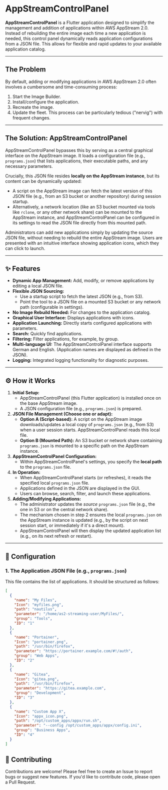 # AppStreamControlPanel

**AppStreamControlPanel** is a Flutter application designed to simplify the management and addition of applications within AWS AppStream 2.0. Instead of rebuilding the entire image each time a new application is needed, this control panel dynamically reads application configurations from a JSON file. This allows for flexible and rapid updates to your available application catalog.

---

## The Problem

By default, adding or modifying applications in AWS AppStream 2.0 often involves a cumbersome and time-consuming process:
1.  Start the Image Builder.
2.  Install/configure the application.
3.  Recreate the image.
4.  Update the fleet.
This process can be particularly tedious ("nervig") with frequent changes.

---

## The Solution: AppStreamControlPanel

AppStreamControlPanel bypasses this by serving as a central graphical interface on the AppStream image. It loads a configuration file (e.g., `programs.json`) that lists applications, their executable paths, and any necessary parameters.

Crucially, this JSON file resides **locally on the AppStream instance**, but its content can be dynamically updated:
* A script on the AppStream image can fetch the latest version of this JSON file (e.g., from an S3 bucket or another repository) during session startup.
* Alternatively, a network location (like an S3 bucket mounted via tools like `rclone`, or any other network share) can be mounted to the AppStream instance, and AppStreamControlPanel can be configured in its settings to read the JSON file directly from this mounted path.

Administrators can add new applications simply by updating the source JSON file, without needing to rebuild the entire AppStream image. Users are presented with an intuitive interface showing application icons, which they can click to launch.

---

## ✨ Features

* **Dynamic App Management:** Add, modify, or remove applications by editing a local JSON file.
* **Flexible JSON Sourcing:**
    * Use a startup script to fetch the latest JSON (e.g., from S3).
    * Point the tool to a JSON file on a mounted S3 bucket or any network path (configurable in settings).
* **No Image Rebuild Needed:** For changes to the application catalog.
* **Graphical User Interface:** Displays applications with icons.
* **Application Launching:** Directly starts configured applications with parameters.
* **Search:** Quickly find applications.
* **Filtering:** Filter applications, for example, by group.
* **Multi-language UI:** The AppStreamControlPanel interface supports German and English. (Application names are displayed as defined in the JSON).
* **Logging:** Integrated logging functionality for diagnostic purposes.

---

## ⚙️ How it Works

1.  **Initial Setup:**
    * AppStreamControlPanel (this Flutter application) is installed once on the base AppStream image.
    * A JSON configuration file (e.g., `programs.json`) is prepared.
2.  **JSON File Management (Choose one or adapt):**
    * **Option A (Script-based):** A script on the AppStream image downloads/updates a local copy of `programs.json` (e.g., from S3) when a user session starts. AppStreamControlPanel reads this local file.
    * **Option B (Mounted Path):** An S3 bucket or network share containing `programs.json` is mounted to a specific path on the AppStream instance.
3.  **AppStreamControlPanel Configuration:**
    * Within AppStreamControlPanel's settings, you specify the **local path** to the `programs.json` file.
4.  **In Operation:**
    * When AppStreamControlPanel starts (or refreshes), it reads the specified local `programs.json` file.
    * Applications defined in the JSON are displayed in the GUI.
    * Users can browse, search, filter, and launch these applications.
5.  **Adding/Modifying Applications:**
    * The administrator updates the *source* `programs.json` file (e.g., the one in S3 or on the central network share).
    * The mechanism chosen in step 2 ensures the local `programs.json` on the AppStream instance is updated (e.g., by the script on next session start, or immediately if it's a direct mount).
    * AppStreamControlPanel will then display the updated application list (e.g., on its next refresh or restart).

---

## 🔧 Configuration

### 1. The Application JSON File (e.g., `programs.json`)

This file contains the list of applications. It should be structured as follows:

```json
[
  {
    "name": "My Files",
    "Icon": "myfiles.png",
    "path": "nautilus",
    "parameter": "/home/as2-streaming-user/MyFiles/",
    "group": "Tools",
    "ID": "1"
  },
  {
    "name": "Portainer",
    "Icon": "portainer.png",
    "path": "/usr/bin/firefox",
    "parameter": "https://portainer.example.com/#!/auth",
    "group": "Web Apps",
    "ID": "2"
  },
  {
    "name": "Gitea",
    "Icon": "gitea.png",
    "path": "/usr/bin/firefox",
    "parameter": "https://gitea.example.com",
    "group": "Development",
    "ID": "3"
  },
  {
    "name": "Custom App X",
    "Icon": "appx_icon.png",
    "path": "/opt/custom_apps/appx/run.sh",
    "parameter": "--config /opt/custom_apps/appx/config.ini",
    "group": "Business Apps",
    "ID": "4"
  }
]
```

## 🤝 Contributing

Contributions are welcome! Please feel free to create an Issue to report bugs or suggest new features. If you'd like to contribute code, please open a Pull Request.